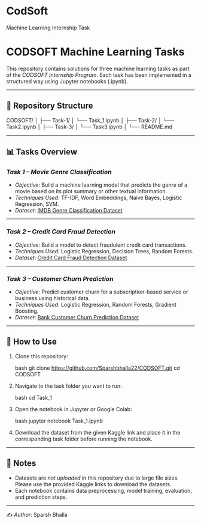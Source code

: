 # CodSoft
Machine Learning Internship Task

# CODSOFT Machine Learning Tasks

This repository contains solutions for three machine learning tasks as part of the *CODSOFT Internship Program*. Each task has been implemented in a structured way using Jupyter notebooks (.ipynb).

---

## 📂 Repository Structure


CODSOFT/
│
├── Task-1/
│   └── Task_1.ipynb
│
├── Task-2/
│   └── Task2.ipynb
│
├── Task-3/
│   └── Task3.ipynb
│
└── README.md


---

## 📊 Tasks Overview

### *Task 1 – Movie Genre Classification*

* *Objective*: Build a machine learning model that predicts the genre of a movie based on its plot summary or other textual information.
* *Techniques Used*: TF-IDF, Word Embeddings, Naive Bayes, Logistic Regression, SVM.
* *Dataset*: [IMDB Genre Classification Dataset](https://www.kaggle.com/datasets/hijest/genre-classification-dataset-imdb)

---

### *Task 2 – Credit Card Fraud Detection*

* *Objective*: Build a model to detect fraudulent credit card transactions.
* *Techniques Used*: Logistic Regression, Decision Trees, Random Forests.
* *Dataset*: [Credit Card Fraud Detection Dataset](https://www.kaggle.com/datasets/kartik2112/fraud-detection)

---

### *Task 3 – Customer Churn Prediction*

* *Objective*: Predict customer churn for a subscription-based service or business using historical data.
* *Techniques Used*: Logistic Regression, Random Forests, Gradient Boosting.
* *Dataset*: [Bank Customer Churn Prediction Dataset](https://www.kaggle.com/datasets/shantanudhakadd/bank-customer-churn-prediction)

---

## 🚀 How to Use

1. Clone this repository:

   bash
   git clone https://github.com/Sparshbhalla22/CODSOFT.git
   cd CODSOFT
   

2. Navigate to the task folder you want to run:

   bash
   cd Task_1
   

3. Open the notebook in Jupyter or Google Colab:

   bash
   jupyter notebook Task_1.ipynb
   

4. Download the dataset from the given Kaggle link and place it in the corresponding task folder before running the notebook.

---

## 📌 Notes

* Datasets are *not uploaded* in this repository due to large file sizes. Please use the provided Kaggle links to download the datasets.
* Each notebook contains data preprocessing, model training, evaluation, and prediction steps.

---

✍ *Author*: Sparsh Bhalla

